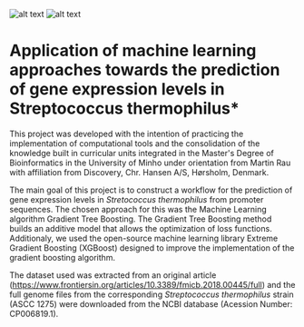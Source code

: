 ![alt text](https://www.eng.uminho.pt/SiteAssets/ENG-EN.png)
![alt text](https://upload.wikimedia.org/wikipedia/commons/thumb/a/a4/ChrHansen.svg/2560px-ChrHansen.svg.png)

# Application of machine learning approaches towards the prediction of gene expression levels in Streptococcus thermophilus*

This project was developed with the intention of practicing the implementation of computational tools and the consolidation of the knowledge built in curricular units integrated in the Master's Degree of Bioinformatics in the University of Minho under orientation from Martin Rau with affiliation from Discovery, Chr. Hansen A/S, Hørsholm, Denmark.

The main goal of this project is to construct a workflow for the prediction of gene expression levels in *Stretococcus thermophilus* from promoter sequences. 
The chosen approach for this was the Machine Learning algorithm Gradient Tree Boosting.
The Gradient Tree Boosting method builds an additive model that allows the optimization of loss functions. 
Additionaly, we used the open-source machine learning library Extreme Gradient Boosting (XGBoost) designed to improve the implementation of the gradient boosting algorithm.

The dataset used was extracted from an original article (https://www.frontiersin.org/articles/10.3389/fmicb.2018.00445/full) and the full genome files from the corresponding *Streptococcus thermophilus* strain (ASCC 1275) were downloaded from the NCBI database (Acession Number: CP006819.1).
